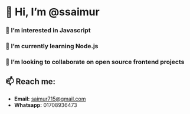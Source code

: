 # 👋 Hi, I’m @ssaimur
### 👀 I’m interested in Javascript 
### 🌱 I’m currently learning Node.js
### 💞️ I’m looking to collaborate on open source frontend projects
## 📫 Reach me: 
- **Email:** saimur715@gmail.com
- **Whatsapp:** 01708936473

<!---
ssaimur/ssaimur is a ✨ special ✨ repository because its `README.md` (this file) appears on your GitHub profile.
You can click the Preview link to take a look at your changes.
--->
